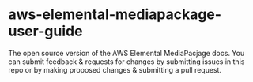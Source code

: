 # aws-elemental-mediapackage-user-guide
The open source version of the AWS Elemental MediaPacjage docs. You can submit feedback &amp; requests for changes by submitting issues in this repo or by making proposed changes &amp; submitting a pull request.
